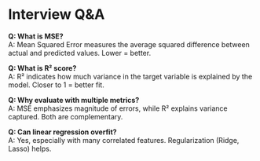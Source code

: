 # Interview Q&A

**Q: What is MSE?**  
A: Mean Squared Error measures the average squared difference between actual and predicted values. Lower = better.

**Q: What is R² score?**  
A: R² indicates how much variance in the target variable is explained by the model. Closer to 1 = better fit.

**Q: Why evaluate with multiple metrics?**  
A: MSE emphasizes magnitude of errors, while R² explains variance captured. Both are complementary.

**Q: Can linear regression overfit?**  
A: Yes, especially with many correlated features. Regularization (Ridge, Lasso) helps.
